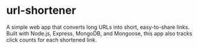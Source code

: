 # url-shortener
A simple web app that converts long URLs into short, easy-to-share links. Built with Node.js, Express, MongoDB, and Mongoose, this app also tracks click counts for each shortened link.

